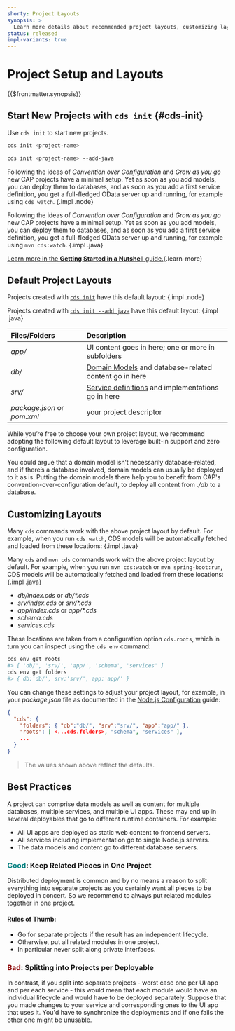 ```yaml
---
shorty: Project Layouts
synopsis: >
  Learn more details about recommended project layouts, customizing layouts and best practices.
status: released
impl-variants: true
---
```


# Project Setup and Layouts


{{$frontmatter.synopsis}}

## Start New Projects with `cds init` {#cds-init}

Use `cds init` to start new projects.

<div class="impl node">

```sh
cds init <project-name>
```
</div>

<div class="impl java">

```sh
cds init <project-name> --add-java
```
</div>

Following the ideas of _Convention over Configuration_ and _Grow as you go_ new CAP projects have a minimal setup. Yet as soon as you add models, you can deploy them to databases, and as soon as you add a first service definition, you get a full-fledged OData server up and running, for example using `cds watch`. {.impl .node}

Following the ideas of _Convention over Configuration_ and _Grow as you go_ new CAP projects have a minimal setup. Yet as soon as you add models, you can deploy them to databases, and as soon as you add a first service definition, you get a full-fledged OData server up and running, for example using `mvn cds:watch`. {.impl .java}

[Learn more in the **Getting Started in a Nutshell** guide.](./in-a-nutshell){.learn-more}




## Default Project Layouts

Projects created with [`cds init`](#cds-init) have this default layout: {.impl .node}

Projects created with [`cds init --add java`](#cds-init) have this default layout: {.impl .java}

| Files/Folders               | Description                                                                         |
|:----------------------------|:------------------------------------------------------------------------------------|
| _app/_                      | UI content goes in here; one or more in subfolders                                  |
| _db/_                       | [Domain Models](../guides/domain-models/) and database-related content go in here   |
| _srv/_                      | [Service definitions](../guides/providing-services/) and implementations go in here |
| _package.json_ or _pom.xml_ | your project descriptor                                                             |


While you’re free to choose your own project layout, we recommend adopting the following default layout to leverage built-in support and zero configuration.

You could argue that a domain model isn’t necessarily database-related, and if there’s a database involved, domain models can usually be deployed to it as is. Putting the domain models there help you to benefit from CAP's convention-over-configuration default, to deploy all content from _./db_ to a database.



## Customizing Layouts

Many `cds` commands work with the above project layout by default. For example, when you run `cds watch`, CDS models will be automatically fetched and loaded from these locations: {.impl .java}

Many `cds` and `mvn cds` commands work with the above project layout by default. For example, when you run `mvn cds:watch` or `mvn spring-boot:run`, CDS models will be automatically fetched and loaded from these locations: {.impl .java}

- _db/index.cds_ or _db/*.cds_
- _srv/index.cds_ or _srv/*.cds_
- _app/index.cds_ or _app/*.cds_
- _schema.cds_
- _services.cds_

These locations are taken from a configuration option `cds.roots`, which in turn you can inspect using the `cds env` command:

```sh
cds env get roots
#> [ 'db/', 'srv/', 'app/', 'schema', 'services' ]
cds env get folders
#> { db:'db/', srv:'srv/', app:'app/' }
```

You can change these settings to adjust your project layout, for example, in your _package.json_ file as documented in the [Node.js Configuration](../node.js/cds-env) guide:

```json
{
  "cds": {
    "folders": { "db":"db/", "srv":"srv/", "app":"app/" },
    "roots": [ <...cds.folders>, "schema", "services" ],
    ...
  }
}
```

> The values shown above reflect the defaults.



## Best Practices

A project can comprise data models as well as content for multiple databases, multiple services, and multiple UI apps. These may end up in several deployables that go to different runtime containers. For example:

* All UI apps are deployed as static web content to frontend servers.
* All services including implementation go to single Node.js servers.
* The data models and content go to different database servers.




###  <span style="color:teal">Good</span>: Keep Related Pieces in One Project

Distributed deployment is common and by no means a reason to split everything into separate projects as you certainly want all pieces to be deployed in concert. So we recommend to always put related modules together in one project.

#### Rules of Thumb:

  * Go for separate projects if the result has an independent lifecycle.
  * Otherwise, put all related modules in one project.
  * In particular never split along private interfaces.

###  <span style="color:darkred">Bad</span>: Splitting into Projects per Deployable

In contrast, if you split into separate projects - worst case one per UI app and per each service - this would mean that each module would have an individual lifecycle and would have to be deployed separately. Suppose that you made changes to your service and  corresponding ones to the UI app that uses it. You'd have to synchronize the deployments and if one fails the other one might be unusable.

